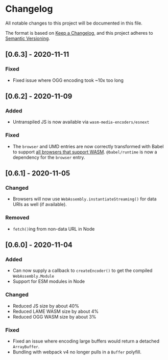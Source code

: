 # Changelog

All notable changes to this project will be documented in this file.

The format is based on [Keep a Changelog](https://keepachangelog.com/en/1.0.0/),
and this project adheres to [Semantic Versioning](https://semver.org/spec/v2.0.0.html).

## [0.6.3] - 2020-11-11

### Fixed

- Fixed issue where OGG encoding took ~10x too long

## [0.6.2] - 2020-11-09

### Added

- Untranspiled JS is now available via `wasm-media-encoders/esnext`

### Fixed

- The `browser` and UMD entries are now correctly transformed with Babel to support [all browsers that support WASM](https://caniuse.com/wasm). `@babel/runtime` is now a dependency for the `browser` entry.

## [0.6.1] - 2020-11-05

### Changed

- Browsers will now use `WebAssembly.instantiateStreaming()` for data URIs as well (if available).

### Removed

- `fetch()`ing from non-data URL in Node

## [0.6.0] - 2020-11-04

### Added

- Can now supply a callback to `createEncoder()` to get the compiled `WebAssembly.Module`
- Support for ESM modules in Node

### Changed

- Reduced JS size by about 40%
- Reduced LAME WASM size by about 4%
- Reduced OGG WASM size by about 3%

### Fixed

- Fixed an issue where encoding large buffers would return a detached `ArrayBuffer`.
- Bundling with webpack v4 no longer pulls in a `Buffer` polyfill.
